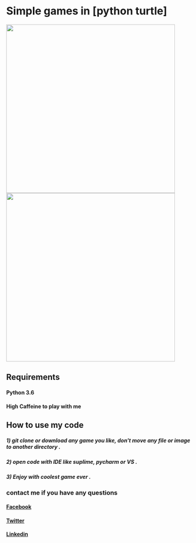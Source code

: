 # Simple games in [python turtle] 

<img src="https://github.com/MahmoudSafan/games/blob/master/snake/video/Screencast_04-03-2020_04_00_03-AM-_convert-video-online.com_.gif" width ="450" height="450">    <img src="https://github.com/MahmoudSafan/games/blob/master/CORONA-ATTACK/video/covid19.gif" width ="450" height= "450">




## Requirements
   #### Python 3.6
   #### High Caffeine to play with me

## How to use my code
   ##### 1) git clone or download any game you like, don't move any file or image to another directory .
   ##### 2) open code with IDE like suplime, pycharm or VS .
   ##### 3) Enjoy with coolest game ever .
   


### contact me if you have any questions
   #### [Facebook](https://www.facebook.com/mahmoud.safan.771)
   #### [Twitter](https://twitter.com/MahmoudSafan55)
   #### [Linkedin](https://www.linkedin.com/in/mahmoud-safan-2ba362192/)
   
